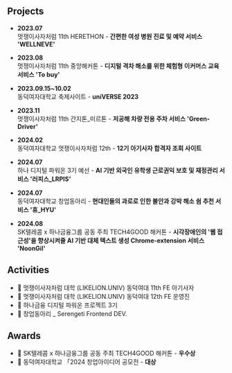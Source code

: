 ## Projects

- **2023.07**  
  멋쟁이사자처럼 11th HERETHON - **간편한 여성 병원 진료 및 예약 서비스 'WELLNEVE'**

- **2023.08**  
  멋쟁이사자처럼 11th 중앙해커톤 - **디지털 격차 해소를 위한 체험형 이커머스 교육 서비스 'To buy'**

- **2023.09.15~10.02**  
  동덕여자대학교 축제사이트 - **uniVERSE 2023**

- **2023.11**  
  멋쟁이사자처럼 11th 간지톤_미르톤 - **저공해 차량 전용 주차 서비스 'Green-Driver'**

- **2024.02**  
  동덕여자대학교 멋쟁이사자처럼 12th - **12기 아기사자 합격자 조회 사이트**

- **2024.07**  
  하나 디지털 파워온 3기 예선 - **AI 기반 외국인 유학생 근로권익 보호 및 재정관리 서비스 '러피스_LRPIS'**

- **2024.07**  
  동덕여자대학교 창업동아리 - **현대인들의 과로로 인한 불안과 강박 해소 쉼 추천 서비스 '휴_HYU'**

- **2024.08**  
  SK텔레콤 x 하나금융그룹 공동 주최 TECH4GOOD 해커톤 - **시각장애인의 '웹 접근성'을 향상시켜줄 AI 기반 대체 텍스트 생성 Chrome-extension 서비스 'NoonGil'**


## Activities

- 🦁 멋쟁이사자처럼 대학 (LIKELION.UNIV) 동덕여대 11th FE 아기사자
- 🦁 멋쟁이사자처럼 대학 (LIKELION.UNIV) 동덕여대 12th FE 운영진
- 🏦 하나금융 디지털 파워온 프로젝트 3기
- 💼 창업동아리 _ Serengeti Frontend DEV.
  

## Awards

- 🥇 SK텔레콤 x 하나금융그룹 공동 주최 TECH4GOOD 해커톤 - **우수상**
- 🥇 동덕여자대학교  「2024 창업아이디어 공모전 - **대상**


<div align="center">
 <br/>
 

</div>
